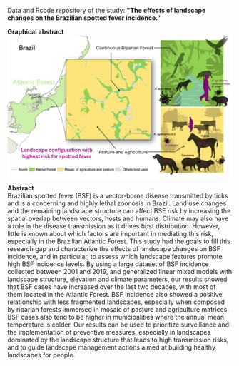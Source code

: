 Data and Rcode repository of the study: **"The effects of landscape changes on the Brazilian spotted fever incidence."**

**Graphical abstract**\
<img src="graph_abstract.png" align="center" alt="" />

**Abstract**\
Brazilian spotted fever (BSF) is a vector-borne disease transmitted by ticks and is a concerning and highly lethal zoonosis in Brazil. Land use changes and the remaining landscape structure can affect BSF risk by increasing the spatial overlap between vectors, hosts and humans. Climate may also have a role in the disease transmission as it drives host distribution. However, little is known about which factors are important in mediating this risk, especially in the Brazilian Atlantic Forest. This study had the goals to fill this research gap and characterize the effects of landscape changes on BSF incidence, and in particular, to assess which landscape features promote high BSF incidence levels. By using a large dataset of BSF incidence collected between 2001 and 2019, and generalized linear mixed models with landscape structure, elevation and climate parameters, our results showed that BSF cases have increased over the last two decades, with most of them located in the Atlantic Forest. BSF incidence also showed a positive relationship with less fragmented landscapes, especially when composed by riparian forests immersed in mosaic of pasture and agriculture matrices. BSF cases also tend to be higher in municipalities where the annual mean temperature is colder. Our results can be used to prioritize surveillance and the implementation of preventive measures, especially in landscapes dominated by the landscape structure that leads to high transmission risks, and to guide landscape management actions aimed at building healthy landscapes for people.
